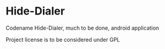 Hide-Dialer
===========

Codename Hide-Dialer, much to be done, android application

Project license is to be considered under GPL
